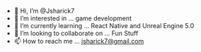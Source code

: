 - 👋 Hi, I’m @Jsharick7
- 👀 I’m interested in ... game development
- 🌱 I’m currently learning ... React Native and Unreal Engine 5.0
- 💞️ I’m looking to collaborate on ... Fun Stuff
- 📫 How to reach me ... jsharick7@gmail.com

<!---
Jsharick7/Jsharick7 is a ✨ special ✨ repository because its `README.md` (this file) appears on your GitHub profile.
You can click the Preview link to take a look at your changes.
--->
